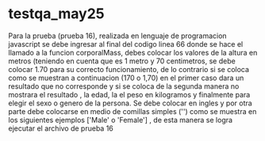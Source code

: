 # testqa_may25

Para la prueba (prueba 16), realizada en lenguaje de programacion javascript se debe ingresar al final del codigo linea 66 donde se hace el
llamado a la funcion corporalMass, debes colocar los valores de la altura en metros (teniendo en cuenta que es 1 metro y 70 centimetros, se debe colocar 1.70 para su correcto funcionamiento, de lo contrario si se coloca como se muestran a continuacion (170 o 1,70) en el primer caso dara un resultado que no corresponde y si se coloca de la segunda manera no mostrara el resultado , la edad, la el peso en kilogramos y finalmente para elegir el sexo o genero de la persona. Se debe colocar en ingles
y por otra parte debe colocarse en medio de comillas simples ('') como se muestra en los siguientes ejemplos ['Male' o 'Female'] , de esta manera se logra ejecutar el archivo de prueba 16
